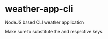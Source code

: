 # weather-app-cli

NodeJS based CLI weather application


Make sure to substitute the <GOOGLE-MAPS-API-KEY> and <DARKSKY-API-KEY> respective keys.
